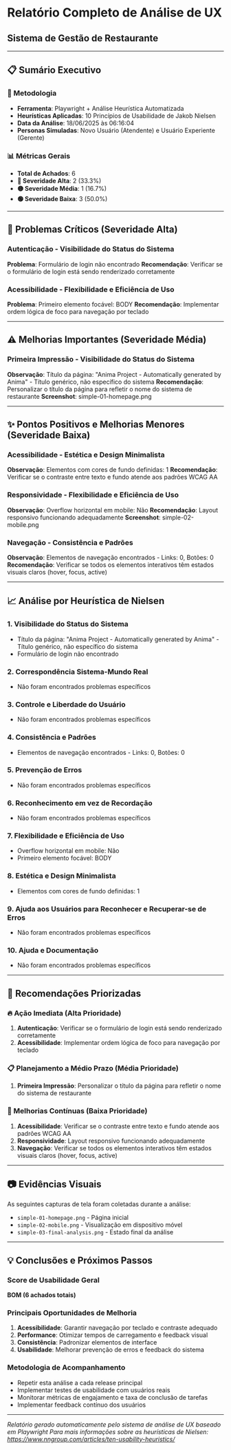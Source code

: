 # Relatório Completo de Análise de UX
## Sistema de Gestão de Restaurante

---

## 📋 Sumário Executivo

### 🎯 Metodologia
- **Ferramenta**: Playwright + Análise Heurística Automatizada
- **Heurísticas Aplicadas**: 10 Princípios de Usabilidade de Jakob Nielsen
- **Data da Análise**: 18/06/2025 às 06:16:04
- **Personas Simuladas**: Novo Usuário (Atendente) e Usuário Experiente (Gerente)

### 📊 Métricas Gerais
- **Total de Achados**: 6
- **🔴 Severidade Alta**: 2 (33.3%)
- **🟡 Severidade Média**: 1 (16.7%)
- **🟢 Severidade Baixa**: 3 (50.0%)

---

## 🚨 Problemas Críticos (Severidade Alta)


### Autenticação - Visibilidade do Status do Sistema
**Problema**: Formulário de login não encontrado
**Recomendação**: Verificar se o formulário de login está sendo renderizado corretamente



### Acessibilidade - Flexibilidade e Eficiência de Uso
**Problema**: Primeiro elemento focável: BODY
**Recomendação**: Implementar ordem lógica de foco para navegação por teclado



---

## ⚠️ Melhorias Importantes (Severidade Média)


### Primeira Impressão - Visibilidade do Status do Sistema
**Observação**: Título da página: "Anima Project - Automatically generated by Anima" - Título genérico, não específico do sistema
**Recomendação**: Personalizar o título da página para refletir o nome do sistema de restaurante
**Screenshot**: simple-01-homepage.png


---

## ✨ Pontos Positivos e Melhorias Menores (Severidade Baixa)


### Acessibilidade - Estética e Design Minimalista
**Observação**: Elementos com cores de fundo definidas: 1
**Recomendação**: Verificar se o contraste entre texto e fundo atende aos padrões WCAG AA



### Responsividade - Flexibilidade e Eficiência de Uso
**Observação**: Overflow horizontal em mobile: Não
**Recomendação**: Layout responsivo funcionando adequadamente
**Screenshot**: simple-02-mobile.png


### Navegação - Consistência e Padrões
**Observação**: Elementos de navegação encontrados - Links: 0, Botões: 0
**Recomendação**: Verificar se todos os elementos interativos têm estados visuais claros (hover, focus, active)



---

## 📈 Análise por Heurística de Nielsen

### 1. Visibilidade do Status do Sistema
- Título da página: "Anima Project - Automatically generated by Anima" - Título genérico, não específico do sistema
- Formulário de login não encontrado

### 2. Correspondência Sistema-Mundo Real
- Não foram encontrados problemas específicos

### 3. Controle e Liberdade do Usuário
- Não foram encontrados problemas específicos

### 4. Consistência e Padrões
- Elementos de navegação encontrados - Links: 0, Botões: 0

### 5. Prevenção de Erros
- Não foram encontrados problemas específicos

### 6. Reconhecimento em vez de Recordação
- Não foram encontrados problemas específicos

### 7. Flexibilidade e Eficiência de Uso
- Overflow horizontal em mobile: Não
- Primeiro elemento focável: BODY

### 8. Estética e Design Minimalista
- Elementos com cores de fundo definidas: 1

### 9. Ajuda aos Usuários para Reconhecer e Recuperar-se de Erros
- Não foram encontrados problemas específicos

### 10. Ajuda e Documentação
- Não foram encontrados problemas específicos

---

## 🎯 Recomendações Priorizadas

### 🔥 Ação Imediata (Alta Prioridade)
1. **Autenticação**: Verificar se o formulário de login está sendo renderizado corretamente
1. **Acessibilidade**: Implementar ordem lógica de foco para navegação por teclado

### 📋 Planejamento a Médio Prazo (Média Prioridade)
1. **Primeira Impressão**: Personalizar o título da página para refletir o nome do sistema de restaurante

### 🔧 Melhorias Contínuas (Baixa Prioridade)
1. **Acessibilidade**: Verificar se o contraste entre texto e fundo atende aos padrões WCAG AA
2. **Responsividade**: Layout responsivo funcionando adequadamente
3. **Navegação**: Verificar se todos os elementos interativos têm estados visuais claros (hover, focus, active)

---

## 📷 Evidências Visuais

As seguintes capturas de tela foram coletadas durante a análise:
- `simple-01-homepage.png` - Página inicial
- `simple-02-mobile.png` - Visualização em dispositivo móvel
- `simple-03-final-analysis.png` - Estado final da análise

---

## 💡 Conclusões e Próximos Passos

### Score de Usabilidade Geral
**BOM (6 achados totais)**

### Principais Oportunidades de Melhoria
1. **Acessibilidade**: Garantir navegação por teclado e contraste adequado
2. **Performance**: Otimizar tempos de carregamento e feedback visual
3. **Consistência**: Padronizar elementos de interface
4. **Usabilidade**: Melhorar prevenção de erros e feedback do sistema

### Metodologia de Acompanhamento
- Repetir esta análise a cada release principal
- Implementar testes de usabilidade com usuários reais
- Monitorar métricas de engajamento e taxa de conclusão de tarefas
- Implementar feedback contínuo dos usuários

---

*Relatório gerado automaticamente pelo sistema de análise de UX baseado em Playwright*
*Para mais informações sobre as heurísticas de Nielsen: https://www.nngroup.com/articles/ten-usability-heuristics/*
